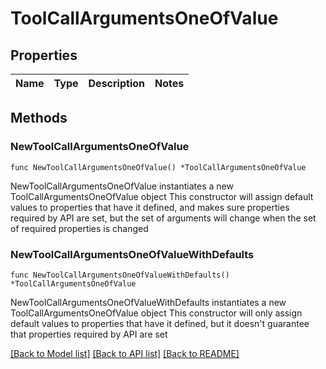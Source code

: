 # ToolCallArgumentsOneOfValue

## Properties

Name | Type | Description | Notes
------------ | ------------- | ------------- | -------------

## Methods

### NewToolCallArgumentsOneOfValue

`func NewToolCallArgumentsOneOfValue() *ToolCallArgumentsOneOfValue`

NewToolCallArgumentsOneOfValue instantiates a new ToolCallArgumentsOneOfValue object
This constructor will assign default values to properties that have it defined,
and makes sure properties required by API are set, but the set of arguments
will change when the set of required properties is changed

### NewToolCallArgumentsOneOfValueWithDefaults

`func NewToolCallArgumentsOneOfValueWithDefaults() *ToolCallArgumentsOneOfValue`

NewToolCallArgumentsOneOfValueWithDefaults instantiates a new ToolCallArgumentsOneOfValue object
This constructor will only assign default values to properties that have it defined,
but it doesn't guarantee that properties required by API are set


[[Back to Model list]](../README.md#documentation-for-models) [[Back to API list]](../README.md#documentation-for-api-endpoints) [[Back to README]](../README.md)


